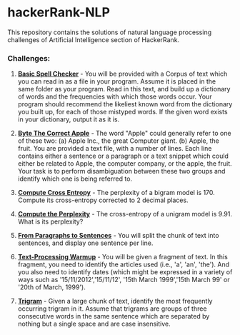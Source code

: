 # hackerRank-NLP
This repository contains the solutions of natural language processing challenges of Artificial Intelligence section of HackerRank.

### **Challenges:**
1. **[Basic Spell Checker](https://www.hackerrank.com/challenges/basic-spell-checker/problem)** - You will be provided with a Corpus of text which you can read in as a file in your program. 
Assume it is placed in the same folder as your program. Read in this text, and build up a dictionary of words and the frequencies with which those words occur. 
Your program should recommend the likeliest known word from the dictionary you built up, for each of those mistyped words. If the given word exists in your 
dictionary, output it as it is.


2. **[Byte The Correct Apple](https://www.hackerrank.com/challenges/byte-the-correct-apple/problem)** - The word "Apple" could generally refer to one of these two: 
     (a) Apple Inc., the great Computer giant. 
     (b) Apple, the fruit.
     You are provided a text file, with a number of lines. Each line contains either a sentence or a paragraph or a text snippet which could either be related to 
     Apple, the computer company, or the apple, the fruit. Your task is to perform disambiguation between these two groups and identify which one is being referred 
     to.
     
3. **[Compute Cross Entropy](https://www.hackerrank.com/challenges/nlp-compute-the-cross-entropy/problem)** - The perplexity of a bigram model is 170. 
Compute its cross-entropy corrected to 2 decimal places.


4. **[Compute the Perplexity](https://www.hackerrank.com/challenges/nlp-compute-the-perplexity/problem)** - The cross-entropy of a unigram model is 9.91. 
What is its perplexity?

5. **[From Paragraphs to Sentences](https://www.hackerrank.com/challenges/from-paragraphs-to-sentences/problem)** - You will split the chunk of text into sentences, and display one sentence per line.

6. **[Text-Processing Warmup](https://www.hackerrank.com/challenges/a-text-processing-warmup/problem)** - You will be given a fragment of text.
In this fragment, you need to identify the articles used (i.e., 'a', 'an', 'the').
And you also need to identify dates (which might be expressed in a variety of ways such as '15/11/2012','15/11/12', '15th March 1999','15th March 99' or '20th of March, 1999').

7. **[Trigram](https://www.hackerrank.com/challenges/the-trigram/problem)** - Given a large chunk of text, identify the most frequently occurring trigram in it.
Assume that trigrams are groups of three consecutive words in the same sentence which are separated by nothing but a single space and are case insensitive. 
